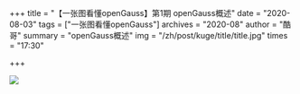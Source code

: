+++
title = "【一张图看懂openGauss】第1期 openGauss概述" 
date = "2020-08-03" 
tags = ["一张图看懂openGauss"] 
archives = "2020-08" 
author = "酷哥" 
summary = "openGauss概述" 
img = "/zh/post/kuge/title/title.jpg" 
times = "17:30" 

+++

![](../img/Issue_1_openGauss_Overview.jpg)